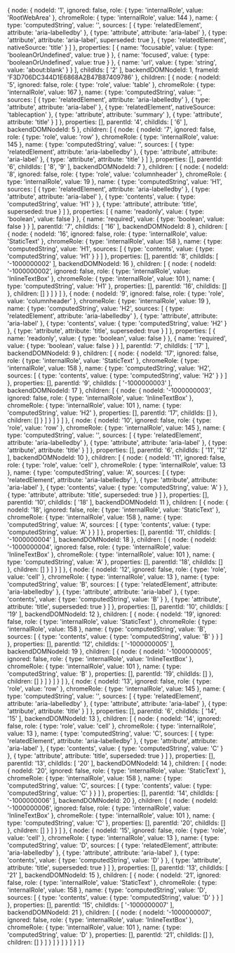 {
  node: {
    nodeId: '1',
    ignored: false,
    role: {
      type: 'internalRole',
      value: 'RootWebArea'
    },
    chromeRole: {
      type: 'internalRole',
      value: 144
    },
    name: {
      type: 'computedString',
      value: '',
      sources: [
        {
          type: 'relatedElement',
          attribute: 'aria-labelledby'
        },
        {
          type: 'attribute',
          attribute: 'aria-label'
        },
        {
          type: 'attribute',
          attribute: 'aria-label',
          superseded: true
        },
        {
          type: 'relatedElement',
          nativeSource: 'title'
        }
      ]
    },
    properties: [
      {
        name: 'focusable',
        value: {
          type: 'booleanOrUndefined',
          value: true
        }
      },
      {
        name: 'focused',
        value: {
          type: 'booleanOrUndefined',
          value: true
        }
      },
      {
        name: 'url',
        value: {
          type: 'string',
          value: 'about:blank'
        }
      }
    ],
    childIds: [
      '2'
    ],
    backendDOMNodeId: 1,
    frameId: 'F3D706DC344D1E6868A2B47B87409786'
  },
  children: [
    {
      node: {
        nodeId: '5',
        ignored: false,
        role: {
          type: 'role',
          value: 'table'
        },
        chromeRole: {
          type: 'internalRole',
          value: 167
        },
        name: {
          type: 'computedString',
          value: '',
          sources: [
            {
              type: 'relatedElement',
              attribute: 'aria-labelledby'
            },
            {
              type: 'attribute',
              attribute: 'aria-label'
            },
            {
              type: 'relatedElement',
              nativeSource: 'tablecaption'
            },
            {
              type: 'attribute',
              attribute: 'summary'
            },
            {
              type: 'attribute',
              attribute: 'title'
            }
          ]
        },
        properties: [],
        parentId: '4',
        childIds: [
          '6'
        ],
        backendDOMNodeId: 5
      },
      children: [
        {
          node: {
            nodeId: '7',
            ignored: false,
            role: {
              type: 'role',
              value: 'row'
            },
            chromeRole: {
              type: 'internalRole',
              value: 145
            },
            name: {
              type: 'computedString',
              value: '',
              sources: [
                {
                  type: 'relatedElement',
                  attribute: 'aria-labelledby'
                },
                {
                  type: 'attribute',
                  attribute: 'aria-label'
                },
                {
                  type: 'attribute',
                  attribute: 'title'
                }
              ]
            },
            properties: [],
            parentId: '6',
            childIds: [
              '8',
              '9'
            ],
            backendDOMNodeId: 7
          },
          children: [
            {
              node: {
                nodeId: '8',
                ignored: false,
                role: {
                  type: 'role',
                  value: 'columnheader'
                },
                chromeRole: {
                  type: 'internalRole',
                  value: 19
                },
                name: {
                  type: 'computedString',
                  value: 'H1',
                  sources: [
                    {
                      type: 'relatedElement',
                      attribute: 'aria-labelledby'
                    },
                    {
                      type: 'attribute',
                      attribute: 'aria-label'
                    },
                    {
                      type: 'contents',
                      value: {
                        type: 'computedString',
                        value: 'H1'
                      }
                    },
                    {
                      type: 'attribute',
                      attribute: 'title',
                      superseded: true
                    }
                  ]
                },
                properties: [
                  {
                    name: 'readonly',
                    value: {
                      type: 'boolean',
                      value: false
                    }
                  },
                  {
                    name: 'required',
                    value: {
                      type: 'boolean',
                      value: false
                    }
                  }
                ],
                parentId: '7',
                childIds: [
                  '16'
                ],
                backendDOMNodeId: 8
              },
              children: [
                {
                  node: {
                    nodeId: '16',
                    ignored: false,
                    role: {
                      type: 'internalRole',
                      value: 'StaticText'
                    },
                    chromeRole: {
                      type: 'internalRole',
                      value: 158
                    },
                    name: {
                      type: 'computedString',
                      value: 'H1',
                      sources: [
                        {
                          type: 'contents',
                          value: {
                            type: 'computedString',
                            value: 'H1'
                          }
                        }
                      ]
                    },
                    properties: [],
                    parentId: '8',
                    childIds: [
                      '-1000000002'
                    ],
                    backendDOMNodeId: 16
                  },
                  children: [
                    {
                      node: {
                        nodeId: '-1000000002',
                        ignored: false,
                        role: {
                          type: 'internalRole',
                          value: 'InlineTextBox'
                        },
                        chromeRole: {
                          type: 'internalRole',
                          value: 101
                        },
                        name: {
                          type: 'computedString',
                          value: 'H1'
                        },
                        properties: [],
                        parentId: '16',
                        childIds: []
                      },
                      children: []
                    }
                  ]
                }
              ]
            },
            {
              node: {
                nodeId: '9',
                ignored: false,
                role: {
                  type: 'role',
                  value: 'columnheader'
                },
                chromeRole: {
                  type: 'internalRole',
                  value: 19
                },
                name: {
                  type: 'computedString',
                  value: 'H2',
                  sources: [
                    {
                      type: 'relatedElement',
                      attribute: 'aria-labelledby'
                    },
                    {
                      type: 'attribute',
                      attribute: 'aria-label'
                    },
                    {
                      type: 'contents',
                      value: {
                        type: 'computedString',
                        value: 'H2'
                      }
                    },
                    {
                      type: 'attribute',
                      attribute: 'title',
                      superseded: true
                    }
                  ]
                },
                properties: [
                  {
                    name: 'readonly',
                    value: {
                      type: 'boolean',
                      value: false
                    }
                  },
                  {
                    name: 'required',
                    value: {
                      type: 'boolean',
                      value: false
                    }
                  }
                ],
                parentId: '7',
                childIds: [
                  '17'
                ],
                backendDOMNodeId: 9
              },
              children: [
                {
                  node: {
                    nodeId: '17',
                    ignored: false,
                    role: {
                      type: 'internalRole',
                      value: 'StaticText'
                    },
                    chromeRole: {
                      type: 'internalRole',
                      value: 158
                    },
                    name: {
                      type: 'computedString',
                      value: 'H2',
                      sources: [
                        {
                          type: 'contents',
                          value: {
                            type: 'computedString',
                            value: 'H2'
                          }
                        }
                      ]
                    },
                    properties: [],
                    parentId: '9',
                    childIds: [
                      '-1000000003'
                    ],
                    backendDOMNodeId: 17
                  },
                  children: [
                    {
                      node: {
                        nodeId: '-1000000003',
                        ignored: false,
                        role: {
                          type: 'internalRole',
                          value: 'InlineTextBox'
                        },
                        chromeRole: {
                          type: 'internalRole',
                          value: 101
                        },
                        name: {
                          type: 'computedString',
                          value: 'H2'
                        },
                        properties: [],
                        parentId: '17',
                        childIds: []
                      },
                      children: []
                    }
                  ]
                }
              ]
            }
          ]
        },
        {
          node: {
            nodeId: '10',
            ignored: false,
            role: {
              type: 'role',
              value: 'row'
            },
            chromeRole: {
              type: 'internalRole',
              value: 145
            },
            name: {
              type: 'computedString',
              value: '',
              sources: [
                {
                  type: 'relatedElement',
                  attribute: 'aria-labelledby'
                },
                {
                  type: 'attribute',
                  attribute: 'aria-label'
                },
                {
                  type: 'attribute',
                  attribute: 'title'
                }
              ]
            },
            properties: [],
            parentId: '6',
            childIds: [
              '11',
              '12'
            ],
            backendDOMNodeId: 10
          },
          children: [
            {
              node: {
                nodeId: '11',
                ignored: false,
                role: {
                  type: 'role',
                  value: 'cell'
                },
                chromeRole: {
                  type: 'internalRole',
                  value: 13
                },
                name: {
                  type: 'computedString',
                  value: 'A',
                  sources: [
                    {
                      type: 'relatedElement',
                      attribute: 'aria-labelledby'
                    },
                    {
                      type: 'attribute',
                      attribute: 'aria-label'
                    },
                    {
                      type: 'contents',
                      value: {
                        type: 'computedString',
                        value: 'A'
                      }
                    },
                    {
                      type: 'attribute',
                      attribute: 'title',
                      superseded: true
                    }
                  ]
                },
                properties: [],
                parentId: '10',
                childIds: [
                  '18'
                ],
                backendDOMNodeId: 11
              },
              children: [
                {
                  node: {
                    nodeId: '18',
                    ignored: false,
                    role: {
                      type: 'internalRole',
                      value: 'StaticText'
                    },
                    chromeRole: {
                      type: 'internalRole',
                      value: 158
                    },
                    name: {
                      type: 'computedString',
                      value: 'A',
                      sources: [
                        {
                          type: 'contents',
                          value: {
                            type: 'computedString',
                            value: 'A'
                          }
                        }
                      ]
                    },
                    properties: [],
                    parentId: '11',
                    childIds: [
                      '-1000000004'
                    ],
                    backendDOMNodeId: 18
                  },
                  children: [
                    {
                      node: {
                        nodeId: '-1000000004',
                        ignored: false,
                        role: {
                          type: 'internalRole',
                          value: 'InlineTextBox'
                        },
                        chromeRole: {
                          type: 'internalRole',
                          value: 101
                        },
                        name: {
                          type: 'computedString',
                          value: 'A'
                        },
                        properties: [],
                        parentId: '18',
                        childIds: []
                      },
                      children: []
                    }
                  ]
                }
              ]
            },
            {
              node: {
                nodeId: '12',
                ignored: false,
                role: {
                  type: 'role',
                  value: 'cell'
                },
                chromeRole: {
                  type: 'internalRole',
                  value: 13
                },
                name: {
                  type: 'computedString',
                  value: 'B',
                  sources: [
                    {
                      type: 'relatedElement',
                      attribute: 'aria-labelledby'
                    },
                    {
                      type: 'attribute',
                      attribute: 'aria-label'
                    },
                    {
                      type: 'contents',
                      value: {
                        type: 'computedString',
                        value: 'B'
                      }
                    },
                    {
                      type: 'attribute',
                      attribute: 'title',
                      superseded: true
                    }
                  ]
                },
                properties: [],
                parentId: '10',
                childIds: [
                  '19'
                ],
                backendDOMNodeId: 12
              },
              children: [
                {
                  node: {
                    nodeId: '19',
                    ignored: false,
                    role: {
                      type: 'internalRole',
                      value: 'StaticText'
                    },
                    chromeRole: {
                      type: 'internalRole',
                      value: 158
                    },
                    name: {
                      type: 'computedString',
                      value: 'B',
                      sources: [
                        {
                          type: 'contents',
                          value: {
                            type: 'computedString',
                            value: 'B'
                          }
                        }
                      ]
                    },
                    properties: [],
                    parentId: '12',
                    childIds: [
                      '-1000000005'
                    ],
                    backendDOMNodeId: 19
                  },
                  children: [
                    {
                      node: {
                        nodeId: '-1000000005',
                        ignored: false,
                        role: {
                          type: 'internalRole',
                          value: 'InlineTextBox'
                        },
                        chromeRole: {
                          type: 'internalRole',
                          value: 101
                        },
                        name: {
                          type: 'computedString',
                          value: 'B'
                        },
                        properties: [],
                        parentId: '19',
                        childIds: []
                      },
                      children: []
                    }
                  ]
                }
              ]
            }
          ]
        },
        {
          node: {
            nodeId: '13',
            ignored: false,
            role: {
              type: 'role',
              value: 'row'
            },
            chromeRole: {
              type: 'internalRole',
              value: 145
            },
            name: {
              type: 'computedString',
              value: '',
              sources: [
                {
                  type: 'relatedElement',
                  attribute: 'aria-labelledby'
                },
                {
                  type: 'attribute',
                  attribute: 'aria-label'
                },
                {
                  type: 'attribute',
                  attribute: 'title'
                }
              ]
            },
            properties: [],
            parentId: '6',
            childIds: [
              '14',
              '15'
            ],
            backendDOMNodeId: 13
          },
          children: [
            {
              node: {
                nodeId: '14',
                ignored: false,
                role: {
                  type: 'role',
                  value: 'cell'
                },
                chromeRole: {
                  type: 'internalRole',
                  value: 13
                },
                name: {
                  type: 'computedString',
                  value: 'C',
                  sources: [
                    {
                      type: 'relatedElement',
                      attribute: 'aria-labelledby'
                    },
                    {
                      type: 'attribute',
                      attribute: 'aria-label'
                    },
                    {
                      type: 'contents',
                      value: {
                        type: 'computedString',
                        value: 'C'
                      }
                    },
                    {
                      type: 'attribute',
                      attribute: 'title',
                      superseded: true
                    }
                  ]
                },
                properties: [],
                parentId: '13',
                childIds: [
                  '20'
                ],
                backendDOMNodeId: 14
              },
              children: [
                {
                  node: {
                    nodeId: '20',
                    ignored: false,
                    role: {
                      type: 'internalRole',
                      value: 'StaticText'
                    },
                    chromeRole: {
                      type: 'internalRole',
                      value: 158
                    },
                    name: {
                      type: 'computedString',
                      value: 'C',
                      sources: [
                        {
                          type: 'contents',
                          value: {
                            type: 'computedString',
                            value: 'C'
                          }
                        }
                      ]
                    },
                    properties: [],
                    parentId: '14',
                    childIds: [
                      '-1000000006'
                    ],
                    backendDOMNodeId: 20
                  },
                  children: [
                    {
                      node: {
                        nodeId: '-1000000006',
                        ignored: false,
                        role: {
                          type: 'internalRole',
                          value: 'InlineTextBox'
                        },
                        chromeRole: {
                          type: 'internalRole',
                          value: 101
                        },
                        name: {
                          type: 'computedString',
                          value: 'C'
                        },
                        properties: [],
                        parentId: '20',
                        childIds: []
                      },
                      children: []
                    }
                  ]
                }
              ]
            },
            {
              node: {
                nodeId: '15',
                ignored: false,
                role: {
                  type: 'role',
                  value: 'cell'
                },
                chromeRole: {
                  type: 'internalRole',
                  value: 13
                },
                name: {
                  type: 'computedString',
                  value: 'D',
                  sources: [
                    {
                      type: 'relatedElement',
                      attribute: 'aria-labelledby'
                    },
                    {
                      type: 'attribute',
                      attribute: 'aria-label'
                    },
                    {
                      type: 'contents',
                      value: {
                        type: 'computedString',
                        value: 'D'
                      }
                    },
                    {
                      type: 'attribute',
                      attribute: 'title',
                      superseded: true
                    }
                  ]
                },
                properties: [],
                parentId: '13',
                childIds: [
                  '21'
                ],
                backendDOMNodeId: 15
              },
              children: [
                {
                  node: {
                    nodeId: '21',
                    ignored: false,
                    role: {
                      type: 'internalRole',
                      value: 'StaticText'
                    },
                    chromeRole: {
                      type: 'internalRole',
                      value: 158
                    },
                    name: {
                      type: 'computedString',
                      value: 'D',
                      sources: [
                        {
                          type: 'contents',
                          value: {
                            type: 'computedString',
                            value: 'D'
                          }
                        }
                      ]
                    },
                    properties: [],
                    parentId: '15',
                    childIds: [
                      '-1000000007'
                    ],
                    backendDOMNodeId: 21
                  },
                  children: [
                    {
                      node: {
                        nodeId: '-1000000007',
                        ignored: false,
                        role: {
                          type: 'internalRole',
                          value: 'InlineTextBox'
                        },
                        chromeRole: {
                          type: 'internalRole',
                          value: 101
                        },
                        name: {
                          type: 'computedString',
                          value: 'D'
                        },
                        properties: [],
                        parentId: '21',
                        childIds: []
                      },
                      children: []
                    }
                  ]
                }
              ]
            }
          ]
        }
      ]
    }
  ]
}
